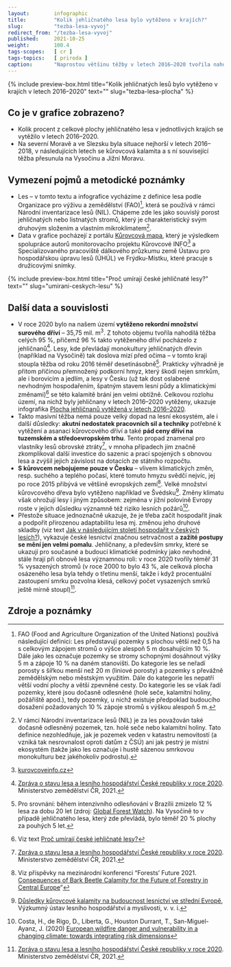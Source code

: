 ```yaml
---
layout:        infographic
title:         "Kolik jehličnatého lesa bylo vytěženo v krajích?"
slug:          "tezba-lesa-vyvoj"
redirect_from: "/tezba-lesa-vyvoj"
published:     2021-10-25
weight:        100.4
tags-scopes:   [ cr ]
tags-topics:   [ priroda ]
caption:       "Naprostou většinu těžby v letech 2016–2020 tvořila nahodilá těžba, která je převážně spojena s kůrovcovou kalamitou. Těžil se hlavně smrk a nejvíce postižen byl Kraj Vysočina a také Olomoucký a Moravskoslezský kraj."
---
```


{% include preview-box.html
    title="Kolik jehličnatých lesů bylo vytěženo v krajích v letech 2016–2020"
    text=""
    slug="tezba-lesa-plocha"
%}

## Co je v grafice zobrazeno?

- Kolik procent z celkové plochy jehličnatého lesa v jednotlivých krajích se vytěžilo v letech 2016–2020. 
- Na severní Moravě a ve Slezsku byla situace nejhorší v letech 2016–2018, v následujících letech se kůrovcová kalamita a s ní související těžba přesunula na Vysočinu a Jižní Moravu. 

## Vymezení pojmů a metodické poznámky

- Les – v tomto textu a infografice vycházíme z definice lesa podle Organizace pro výživu a zemědělství (FAO)[^10], která se používá v rámci Národní inventarizace lesů (NIL). Chápeme zde les jako souvislý porost jehličnatých nebo listnatých stromů, který je charakteristický svým druhovým složením a vlastním mikroklimatem[^11].
- Data v grafice pocházejí z portálu [Kůrovcová mapa](https://www.kurovcovamapa.cz/), který je výsledkem spolupráce autorů monitorovacího projektu Kůrovcové INFO[^12] a Specializovaného pracoviště dálkového průzkumu země Ústavu pro hospodářskou úpravu lesů (ÚHÚL) ve Frýdku-Místku, které pracuje s družicovými snímky.

{% include preview-box.html
    title="Proč umírají české jehličnaté lesy?"
    text=""
    slug="umirani-ceskych-lesu"
%}

## Další data a souvislosti

- V roce 2020 bylo na našem území **vytěženo rekordní množství surového dříví** – 35,75 mil. m<sup>3</sup>. Z tohoto objemu tvořila nahodilá těžba celých 95 %, přičemž 96 % takto vytěženého dříví pocházelo z jehličnanů[^1]. Lesy, kde převládají monokultury jehličnatých dřevin (například na Vysočině) tak doslova mizí před očima – v tomto kraji stoupla těžba od roku 2016 téměř desetinásobně[^2]. Prakticky výhradně je přitom příčinou přemnožený podkorní hmyz, který škodí nejen smrkům, ale i borovicím a jedlím, a lesy v Česku (už tak dost oslabené nevhodným hospodařením, špatným stavem lesní půdy a klimatickými změnami)[^3] se této kalamitě brání jen velmi obtížně. Celkovou rozlohu území, na nichž byly jehličnany v letech 2016–2020 vytěženy, ukazuje infografika [Plocha jehličnanů vytěžená v letech 2016–2020](https://faktaoklimatu.cz/infografiky/tezba-lesa-plocha).
- Takto masivní těžba nemá pouze velký dopad na lesní ekosystém, ale i další důsledky: **akutní nedostatek pracovních sil a techniky** potřebné k vytěžení a asanaci kůrovcového dříví a také **pád ceny dříví na tuzemském a středoevropském trhu**. Tento propad znamenal pro vlastníky lesů obrovské ztráty[^1], v mnoha případech jim značně zkomplikoval další investice do sazenic a prací spojených s obnovou lesa a zvýšil jejich závislost na dotacích ze státního rozpočtu.
- **S kůrovcem nebojujeme pouze v Česku** – vlivem klimatických změn, resp. suchého a teplého počasí, které tomuto hmyzu svědčí nejvíc, jej po roce 2015 přibývá ve většině evropských zemí[^4]. Velké množství kůrovcového dřeva bylo vytěženo například ve Švédsku[^5]. Změny klimatu však ohrožují lesy i jiným způsobem: zejména v jižní polovině Evropy roste v jejich důsledku významně též riziko lesních požárů[^6].  
- Přestože situace jednoznačně ukazuje, že je třeba začít hospodařit jinak a podpořit přirozenou adaptabilitu lesa mj. změnou jeho druhové skladby (viz text [Jak v následujícím století hospodařit v českých lesích?](https://faktaoklimatu.cz/explainery/hospodareni-lesy)), vykazuje české lesnictví značnou setrvačnost a **zažité postupy se mění jen velmi pomalu**. Jehličnany, a především smrky, které se ukazují pro současné a budoucí klimatické podmínky jako nevhodné, stále hrají při obnově lesa významnou roli: v roce 2020 tvořily téměř 31 % vysazených stromů (v roce 2000 to bylo 43 %, ale celková plocha osázeného lesa byla tehdy o třetinu menší, takže i když procentuální zastoupení smrku pozvolna klesá, celkový počet vysazených smrků ještě mírně stoupl)[^1].

## Zdroje a poznámky

[^1]: [Zpráva o stavu lesa a lesního hospodářství České republiky v roce 2020](https://eagri.cz/public/web/file/688968/Zprava_o_stavu_lesa_2020_web.pdf). Ministerstvo zemědělství ČR, 2021.

[^2]: Pro srovnání: během intenzivního odlesňování v Brazílii zmizelo 12 % lesa za dobu 20 let (zdroj: [Global Forest Watch](https://www.globalforestwatch.org/dashboards/country/BRA)). Na Vysočině to v případě jehličnatého lesa, který zde převládá, bylo téměř 20 % plochy za pouhých 5 let.

[^3]: Viz text [Proč umírají české jehličnaté lesy?](https://faktaoklimatu.cz/explainery/umirani-ceskych-lesu)

[^4]: Viz příspěvky na mezinárodní konferenci “Forests’ Future 2021. [Consequences of Bark Beetle Calamity for the Future of Forestry in Central Europe](https://www.vulhm.cz/en/list-of-presentations/ )”

[^5]: [Důsledky kůrovcové kalamity na budoucnost lesnictví ve střední Evropě](https://www.vulhm.cz/dusledky-kurovcove-kalamity-na-budoucnost-lesnictvi-ve-stredni-evrope/), Výzkumný ústav lesního hospodářství a myslivosti, v. v. i.  

[^6]: Costa, H., de Rigo, D., Liberta, G., Houston Durrant, T., San-Miguel-Ayanz, J. (2020) [European wildfire danger and vulnerability in a changing climate: towards integrating risk dimensions](https://publications.jrc.ec.europa.eu/repository/handle/JRC119980)

[^10]: FAO (Food and Agriculture Organization of the United Nations) používá následující definici: Les představují pozemky s plochou větší než 0,5 ha s celkovým zápojem stromů o výšce alespoň 5 m dosahujícím 10 %. Dále jako les označuje pozemky se stromy schopnými dosáhnout výšky 5 m a zápoje 10 % na daném stanovišti. Do kategorie les se neřadí porosty s šířkou menší než 20 m (liniové porosty) a pozemky s převážně zemědělským nebo městským využitím. Dále do kategorie les nepatří větší vodní plochy a větší zpevněné cesty. Do kategorie les se však řadí pozemky, které jsou dočasně odlesněné (holé seče, kalamitní holiny, požářiště apod.), tedy pozemky, u nichž existuje předpoklad budoucího dosažení požadovaných 10 % zápoje stromů s výškou alespoň 5 m.

[^11]: V rámci Národní inventarizace lesů (NIL) je za les považován také dočasně odlesněný pozemek, tzn. holé seče nebo kalamitní holiny. Tato definice nezohledňuje, jak je pozemek veden v katastru nemovitostí (a vzniká tak nesrovnalost oproti datům z ČSÚ) ani jak pestrý je místní ekosystém (takže jako les označuje i hustě sázenou smrkovou monokulturu bez jakéhokoliv podrostu).

[^12]: [kurovcoveinfo.cz](https://www.kurovcoveinfo.cz)
